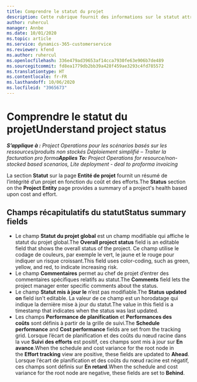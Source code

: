 ```yaml
---
title: Comprendre le statut du projet
description: Cette rubrique fournit des informations sur le statut attribué aux projets dans Dynamics 365 Project Operations.
author: ruhercul
manager: Annbe
ms.date: 10/01/2020
ms.topic: article
ms.service: dynamics-365-customerservice
ms.reviewer: kfend
ms.author: ruhercul
ms.openlocfilehash: 336e479ad39653af14cca7930fe63e906b7de489
ms.sourcegitcommit: fd8ea1779db2bb39a428f459ae3293c4fd785572
ms.translationtype: HT
ms.contentlocale: fr-FR
ms.lasthandoff: 10/06/2020
ms.locfileid: "3965673"
---
```

# <a name="understand-project-status"></a><span data-ttu-id="8d84a-103">Comprendre le statut du projet</span><span class="sxs-lookup"><span data-stu-id="8d84a-103">Understand project status</span></span>

<span data-ttu-id="8d84a-104">_**S’applique à :** Project Operations pour les scénarios basés sur les ressources/produits non stockés Déploiement simplifié – Traiter la facturation pro forma_</span><span class="sxs-lookup"><span data-stu-id="8d84a-104">_**Applies To:** Project Operations for resource/non-stocked based scenarios, Lite deployment - deal to proforma invoicing_</span></span>


<span data-ttu-id="8d84a-105">La section **Statut** sur la page **Entité de projet** fournit un résumé de l’intégrité d’un projet en fonction du coût et des efforts.</span><span class="sxs-lookup"><span data-stu-id="8d84a-105">The **Status** section on the **Project Entity** page provides a summary of a project's health based upon cost and effort.</span></span>


## <a name="status-summary-fields"></a><span data-ttu-id="8d84a-106">Champs récapitulatifs du statut</span><span class="sxs-lookup"><span data-stu-id="8d84a-106">Status summary fields</span></span>

- <span data-ttu-id="8d84a-107">Le champ **Statut du projet global** est un champ modifiable qui affiche le statut du projet global.</span><span class="sxs-lookup"><span data-stu-id="8d84a-107">The **Overall project status** field is an editable field that shows the overall status of the project.</span></span> <span data-ttu-id="8d84a-108">Ce champ utilise le codage de couleurs, par exemple le vert, le jaune et le rouge pour indiquer un risque croissant.</span><span class="sxs-lookup"><span data-stu-id="8d84a-108">This field uses color-coding, such as green, yellow, and red, to indicate increasing risk.</span></span> 
- <span data-ttu-id="8d84a-109">Le champ **Commentaires** permet au chef de projet d’entrer des commentaires spécifiques relatifs au statut.</span><span class="sxs-lookup"><span data-stu-id="8d84a-109">The **Comments** field lets the project manager enter specific comments about the status.</span></span> 
- <span data-ttu-id="8d84a-110">Le champ **Statut mis à jour le** n’est pas modifiable.</span><span class="sxs-lookup"><span data-stu-id="8d84a-110">The **Status updated on** field isn't editable.</span></span> <span data-ttu-id="8d84a-111">La valeur de ce champ est un horodatage qui indique la dernière mise à jour du statut.</span><span class="sxs-lookup"><span data-stu-id="8d84a-111">The value in this field is a timestamp that indicates when the status was last updated.</span></span>
- <span data-ttu-id="8d84a-112">Les champs **Performance de planification** et **Performances des coûts** sont définis à partir de la grille de suivi.</span><span class="sxs-lookup"><span data-stu-id="8d84a-112">The **Schedule performance** and **Cost performance** fields are set from the tracking grid.</span></span> <span data-ttu-id="8d84a-113">Lorsque l’écart de planification et des coûts du nœud racine dans la vue **Suivi des efforts** est positif, ces champs sont mis à jour sur **En avance**.</span><span class="sxs-lookup"><span data-stu-id="8d84a-113">When the schedule and cost variance for the root node in the **Effort tracking** view are positive, these fields are updated to **Ahead**.</span></span> <span data-ttu-id="8d84a-114">Lorsque l’écart de planification et des coûts du nœud racine est négatif, ces champs sont définis sur **En retard**.</span><span class="sxs-lookup"><span data-stu-id="8d84a-114">When the schedule and cost variance for the root node are negative, these fields are set to **Behind**.</span></span>
